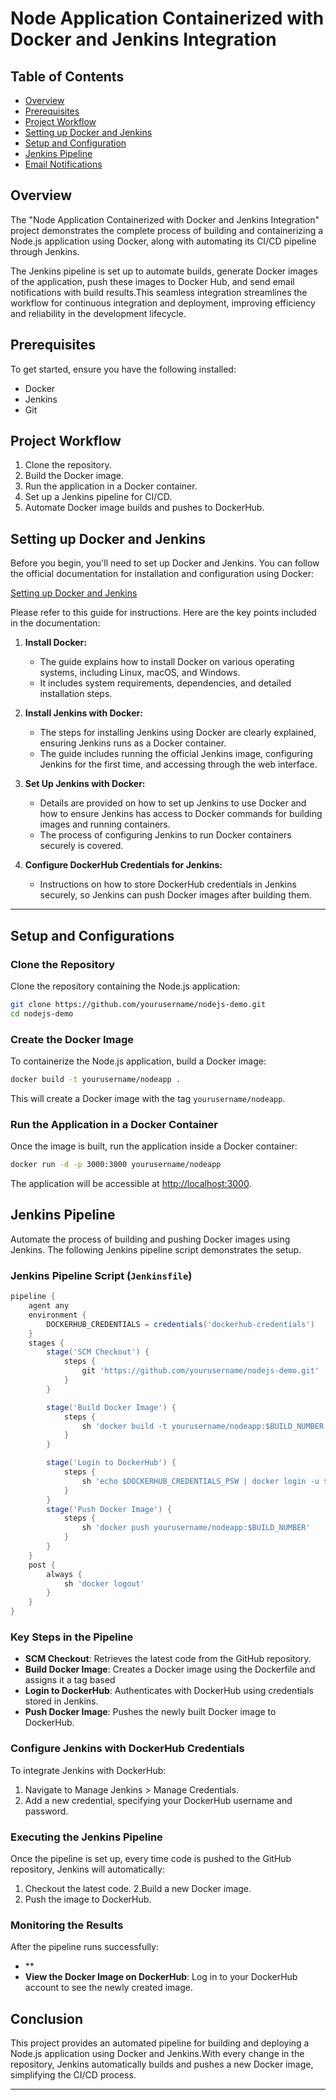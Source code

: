 # Node Application Containerized with Docker and Jenkins Integration


## Table of Contents
- [Overview](#overview)
- [Prerequisites](#prerequisites)
- [Project Workflow](#project-workflow)
- [Setting up Docker and Jenkins](#setting-up-docker-and-jenkins)
- [Setup and Configuration](#setup-and-configuration)
- [Jenkins Pipeline](#jenkins-pipeline)
- [Email Notifications](#email-notifications)

## Overview
The "Node Application Containerized with Docker and Jenkins Integration" project demonstrates the complete process of building and containerizing a Node.js application using Docker, along with automating its CI/CD pipeline through Jenkins.

The Jenkins pipeline is set up to automate builds, generate Docker images of the application, push these images to Docker Hub, and send email notifications with build results.This seamless integration streamlines the workflow for continuous integration and deployment, improving efficiency and reliability in the development lifecycle.


  

## Prerequisites
To get started, ensure you have the following installed:

- Docker
- Jenkins
- Git 

## Project Workflow
1. Clone the repository.
2. Build the Docker image.
3. Run the application in a Docker container.
4. Set up a Jenkins pipeline for CI/CD.
5. Automate Docker image builds and pushes to DockerHub.


## Setting up Docker and Jenkins

Before you begin, you'll need to set up Docker and Jenkins. You can follow the official documentation for installation and configuration using Docker:

[Setting up Docker and Jenkins](https://www.jenkins.io/doc/book/installing/docker/)

Please refer to this guide for instructions. Here are the key points included in the documentation:

1. **Install Docker:**
   - The guide explains how to install Docker on various operating systems, including Linux, macOS, and Windows.
   - It includes system requirements, dependencies, and detailed installation steps.

2. **Install Jenkins with Docker:**
   - The steps for installing Jenkins using Docker are clearly explained, ensuring Jenkins runs as a Docker container.
   - The guide includes running the official Jenkins image, configuring Jenkins for the first time, and accessing through the web interface.

3. **Set Up Jenkins with Docker:**
   - Details are provided on how to set up Jenkins to use Docker and how to ensure Jenkins has access to Docker commands for building images and running containers.
   - The process of configuring Jenkins to run Docker containers securely is covered.

4. **Configure DockerHub Credentials for Jenkins:**
   - Instructions on how to store DockerHub credentials in Jenkins securely, so Jenkins can push Docker images after building them.
   
---
## Setup and Configurations

### Clone the Repository
Clone the repository containing the Node.js application:

```bash
git clone https://github.com/yourusername/nodejs-demo.git
cd nodejs-demo
```  

### Create the Docker Image
To containerize the Node.js application, build a Docker image:

```bash
docker build -t yourusername/nodeapp .
```

This will create a Docker image with the tag 
`yourusername/nodeapp`.

### Run the Application in a Docker Container

Once the image is built, run the application inside a Docker container:

```bash
docker run -d -p 3000:3000 yourusername/nodeapp
```
The application will be accessible at [http://localhost:3000](http://localhost:3000).

## Jenkins Pipeline
Automate the process of building and pushing Docker images using Jenkins. The following Jenkins pipeline script demonstrates the setup.

### Jenkins Pipeline Script (`Jenkinsfile`)
```groovy
pipeline {
    agent any
    environment {
        DOCKERHUB_CREDENTIALS = credentials('dockerhub-credentials')
    }
    stages {
        stage('SCM Checkout') {
            steps {
                git 'https://github.com/yourusername/nodejs-demo.git'
            }
        }

        stage('Build Docker Image') {
            steps {
                sh 'docker build -t yourusername/nodeapp:$BUILD_NUMBER .'
            }
        }

        stage('Login to DockerHub') {
            steps {
                sh 'echo $DOCKERHUB_CREDENTIALS_PSW | docker login -u $DOCKERHUB_CREDENTIALS_USR --password-stdin'
            }
        }
        stage('Push Docker Image') {
            steps {
                sh 'docker push yourusername/nodeapp:$BUILD_NUMBER'
            }
        }
    }
    post {
        always {
            sh 'docker logout'
        }
    }
}
```

### Key Steps in the Pipeline

- **SCM Checkout**: Retrieves the latest code from the GitHub repository.
- **Build Docker Image**: Creates a Docker image using the Dockerfile and assigns it a tag based
- **Login to DockerHub**: Authenticates with DockerHub using credentials stored in Jenkins.
- **Push Docker Image**: Pushes the newly built Docker image to DockerHub.

### Configure Jenkins with DockerHub Credentials
To integrate Jenkins with DockerHub:
1. Navigate to Manage Jenkins > Manage Credentials.
2. Add a new credential, specifying your DockerHub username and password.

### Executing the Jenkins Pipeline

Once the pipeline is set up, every time code is pushed to the GitHub repository, Jenkins will automatically:

1. Checkout the latest code.
2.Build a new Docker image.
3. Push the image to DockerHub.

### Monitoring the Results

After the pipeline runs successfully:

- **
- **View the Docker Image on DockerHub**: Log in to your DockerHub account to see the newly created image.

## Conclusion
This project provides an automated pipeline for building and deploying a Node.js application using Docker and Jenkins.With every change in the repository, Jenkins automatically builds and pushes a new Docker image, simplifying the CI/CD process.



---






